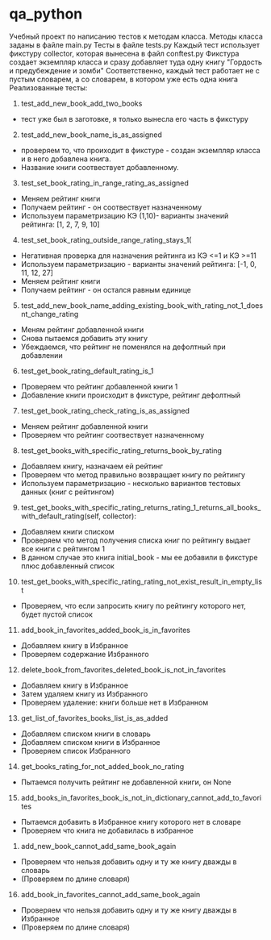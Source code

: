 # qa_python
Учебный проект по написанию тестов к методам класса.
Методы класса заданы в файле main.py
Тесты в файле tests.py
Каждый тест использует фикстуру collector, которая вынесена в файл conftest.py
Фикстура создает экземпляр класса и сразу добавляет туда одну книгу "Гордость и предубеждение и зомби"
Соответственно, каждый тест работает не с пустым словарем, а со словарем, в котором уже есть одна книга
Реализованные тесты: 
1) test_add_new_book_add_two_books 
- тест уже был в заготовке, я только вынесла его часть в фикстуру
2) test_add_new_book_name_is_as_assigned 
- проверяем то, что проиходит в фикстуре - создан экземпляр класса и в него добавлена книга. 
- Название книги соотвествует добавленному.
3) test_set_book_rating_in_range_rating_as_assigned
- Меняем рейтинг книги
- Получаем рейтинг - он соотвествует назначенному
- Используем параметризацию КЭ (1,10)- варианты значений рейтинга: [1, 2, 7, 9, 10]
4) test_set_book_rating_outside_range_rating_stays_1(
- Негативная проверка для назначения рейтинга из КЭ <=1 и КЭ >=11
- Используем параметризацию - варианты значений рейтинга: [-1, 0, 11, 12, 27]
- Меняем рейтинг книги
- Получаем рейтинг - он остался равным единице
5) test_add_new_book_name_adding_existing_book_with_rating_not_1_doesnt_change_rating
- Меням рейтинг добавленной книги
- Снова пытаемся добавить эту книгу
- Убеждаемся, что рейтинг не поменялся на дефолтный при добавлении
6) test_get_book_rating_default_rating_is_1
- Проверяем что рейтинг добавленной книги 1
- Добавление книги происходит в фикстуре, рейтинг дефолтный
7) test_get_book_rating_check_rating_is_as_assigned
- Меняем рейтинг добавленной книги
- Проверяем что рейтинг соотвествует назначенному
8) test_get_books_with_specific_rating_returns_book_by_rating
- Добавляем книгу, назначаем ей рейтинг
- Проверяем что метод правильно возвращает книгу по рейтингу
- Используем параметризацию - несколько вариантов тестовых данных (книг с рейтингом)
9) test_get_books_with_specific_rating_returns_rating_1_returns_all_books_with_default_rating(self, collector):
- Добавляем книги списком
- Проверяем что метод получения списка книг по рейтингу выдает все книги с рейтингом 1
- В данном случае это книга initial_book - мы ее добавили в фикстуре плюс добавленный список
10) test_get_books_with_specific_rating_rating_not_exist_result_in_empty_list
- Проверяем, что если запросить книгу по рейтингу которого нет, будет пустой список
11) add_book_in_favorites_added_book_is_in_favorites
- Добавляем книгу в Избранное
- Проверяем содержание Избранного
12) delete_book_from_favorites_deleted_book_is_not_in_favorites
- Добавляем книгу в Избранное
- Затем удаляем книгу из Избранного
- Проверяем удаление: книги больше нет в Избранном
13) get_list_of_favorites_books_list_is_as_added
- Добавляем списком книги в словарь
- Добавляем списком книги в Избранное
- Проверяем список Избранного
14) get_books_rating_for_not_added_book_no_rating
- Пытаемся получить рейтинг не добавленной книги, он None
15) add_books_in_favorites_book_is_not_in_dictionary_cannot_add_to_favorites
- Пытаемся добавить в Избранное книгу которого нет в словаре
- Проверяем что книга не добавилась в избранное
1) add_new_book_cannot_add_same_book_again
- Проверяем что нельзя добавить одну и ту же книгу дважды в словарь
- (Проверяем по длине словаря)
16) add_book_in_favorites_cannot_add_same_book_again
- Проверяем что нельзя добавить одну и ту же книгу дважды в Избранное
- (Проверяем по длине словаря)
